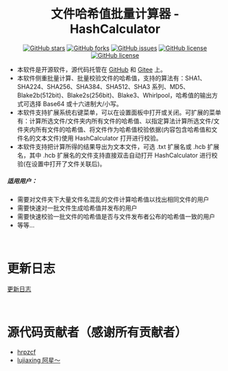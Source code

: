 <div align="center">

# 文件哈希值批量计算器 - HashCalculator

[![GitHub stars](https://img.shields.io/github/stars/hrpzcf/HashCalculator?label=Stars&logo=github)](https://github.com/hrpzcf/HashCalculator/stargazers)
[![GitHub forks](https://img.shields.io/github/forks/hrpzcf/HashCalculator?label=Forks&logo=github)](https://github.com/hrpzcf/HashCalculator/network)
[![GitHub issues](https://img.shields.io/github/issues/hrpzcf/HashCalculator?label=Issues&logo=github)](https://github.com/hrpzcf/HashCalculator/issues)
[![GitHub license](https://img.shields.io/github/license/hrpzcf/HashCalculator?color=red&label=License)](https://github.com/hrpzcf/HashCalculator/blob/main/LICENSE)
[![GitHub license](https://img.shields.io/github/v/release/hrpzcf/HashCalculator?label=Release)](https://github.com/hrpzcf/HashCalculator/releases)

</div>

- 本软件是开源软件，源代码托管在 [GitHub](https://github.com/hrpzcf/HashCalculator) 和 [Gitee](https://gitee.com/hrpzcf/HashCalculator) 上。  
- 本软件侧重批量计算、批量校验文件的哈希值，支持的算法有：SHA1、SHA224、SHA256、SHA384、SHA512、SHA3 系列、MD5、Blake2b(512bit)、Blake2s(256bit)、Blake3、Whirlpool，哈希值的输出方式可选择 Base64 或十六进制大/小写。
- 本软件支持扩展系统右键菜单，可以在设置面板中打开或关闭。可扩展的菜单有：计算所选文件/文件夹内所有文件的哈希值、以指定算法计算所选文件/文件夹内所有文件的哈希值、将文件作为哈希值校验依据(内容包含哈希值和文件名的文本文件)使用 HashCalculator 打开进行校验。
- 本软件支持把计算所得的结果导出为文本文件，可选 .txt 扩展名或 .hcb 扩展名，其中 .hcb 扩展名的文件支持直接双击自动打开 HashCalculator 进行校验(在设置中打开了文件关联后)。

##### 适用用户：

+   需要对文件夹下大量文件名混乱的文件计算哈希值以找出相同文件的用户
+   需要快速对一批文件生成哈希值并发布的用户
+   需要快速校验一批文件的哈希值是否与文件发布者公布的哈希值一致的用户
+   等等...

<br />

# 更新日志

[更新日志](CHANGELOG.md)

<br/>

# 源代码贡献者（感谢所有贡献者）

+   [hrpzcf](https://github.com/hrpzcf)
+   [lujiaxing 阿星～](https://github.com/lujiaxing)
